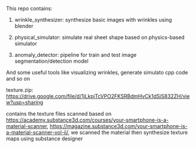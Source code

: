 This repo contains:

1. wrinkle_synthesizer: synthesize basic images with wrinkles using blender

2. physical_simulator: simulate real sheet shape based on physics-based simulator

3. anomaly_detector: pipeline for train and test image segmentation/detection model

And some useful tools like visualizing wrinkles, generate simulato cpp code and so on

texture.zip: https://drive.google.com/file/d/1jLkpiTcVPO2FKSRBdmHvCk1dSiS832ZH/view?usp=sharing 

contains the texture files scanned based on https://academy.substance3d.com/courses/your-smartphone-is-a-material-scanner, https://magazine.substance3d.com/your-smartphone-is-a-material-scanner-vol-ii/, we scanned the material then synthesize texture maps using substance designer

